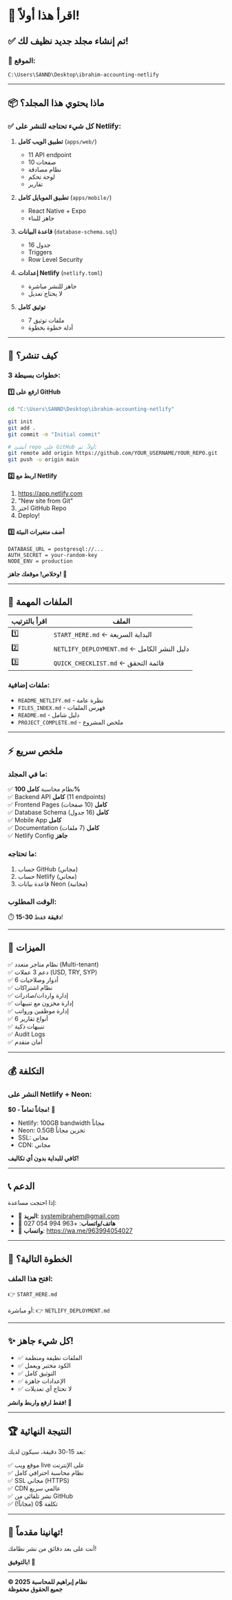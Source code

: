 # 🎯 اقرأ هذا أولاً!

## ✅ **تم إنشاء مجلد جديد نظيف لك!**

### 📍 **الموقع:**
```
C:\Users\SANND\Desktop\ibrahim-accounting-netlify
```

---

## 📦 **ماذا يحتوي هذا المجلد؟**

### ✅ **كل شيء تحتاجه للنشر على Netlify:**

1. **تطبيق الويب كامل** (`apps/web/`)
   - 11 API endpoint
   - 10 صفحات
   - نظام مصادقة
   - لوحة تحكم
   - تقارير

2. **تطبيق الموبايل كامل** (`apps/mobile/`)
   - React Native + Expo
   - جاهز للبناء

3. **قاعدة البيانات** (`database-schema.sql`)
   - 16 جدول
   - Triggers
   - Row Level Security

4. **إعدادات Netlify** (`netlify.toml`)
   - جاهز للنشر مباشرة
   - لا يحتاج تعديل

5. **توثيق كامل**
   - 7 ملفات توثيق
   - أدلة خطوة بخطوة

---

## 🚀 **كيف تنشر؟**

### **3 خطوات بسيطة:**

#### 1️⃣ ارفع على GitHub
```bash
cd "C:\Users\SANND\Desktop\ibrahim-accounting-netlify"

git init
git add .
git commit -m "Initial commit"

# أنشئ repo على GitHub أولاً، ثم:
git remote add origin https://github.com/YOUR_USERNAME/YOUR_REPO.git
git push -u origin main
```

#### 2️⃣ اربط مع Netlify
1. https://app.netlify.com
2. "New site from Git"
3. اختر GitHub Repo
4. Deploy!

#### 3️⃣ أضف متغيرات البيئة
```
DATABASE_URL = postgresql://...
AUTH_SECRET = your-random-key
NODE_ENV = production
```

**وخلاص! موقعك جاهز! 🎉**

---

## 📖 **الملفات المهمة**

| **اقرأ بالترتيب** | **الملف** |
|-------------------|----------|
| 1️⃣ | `START_HERE.md` ← البداية السريعة |
| 2️⃣ | `NETLIFY_DEPLOYMENT.md` ← دليل النشر الكامل |
| 3️⃣ | `QUICK_CHECKLIST.md` ← قائمة التحقق |

### ملفات إضافية:
- `README_NETLIFY.md` - نظرة عامة
- `FILES_INDEX.md` - فهرس الملفات
- `README.md` - دليل شامل
- `PROJECT_COMPLETE.md` - ملخص المشروع

---

## ⚡ **ملخص سريع**

### ما في المجلد:
✅ نظام محاسبة **كامل 100%**  
✅ Backend API **كامل** (11 endpoints)  
✅ Frontend Pages **كامل** (10 صفحات)  
✅ Database Schema **كامل** (16 جدول)  
✅ Mobile App **كامل**  
✅ Documentation **كامل** (7 ملفات)  
✅ Netlify Config **جاهز**  

### ما تحتاجه:
1. حساب GitHub (مجاني)
2. حساب Netlify (مجاني)
3. قاعدة بيانات Neon (مجانية)

### الوقت المطلوب:
⏱️ **15-30 دقيقة** فقط!

---

## 🎁 **الميزات**

✅ نظام متاجر متعدد (Multi-tenant)  
✅ دعم 3 عملات (USD, TRY, SYP)  
✅ 6 أدوار وصلاحيات  
✅ نظام اشتراكات  
✅ إدارة واردات/صادرات  
✅ إدارة مخزون مع تنبيهات  
✅ إدارة موظفين ورواتب  
✅ 6 أنواع تقارير  
✅ تنبيهات ذكية  
✅ Audit Logs  
✅ أمان متقدم  

---

## 💰 **التكلفة**

### النشر على Netlify + Neon:
**$0 - مجاناً تماماً!** 🎉

- Netlify: 100GB bandwidth مجاناً
- Neon: 0.5GB تخزين مجاناً
- SSL: مجاني
- CDN: مجاني

**كافي للبداية بدون أي تكاليف!**

---

## 📞 **الدعم**

إذا احتجت مساعدة:

- 📧 **البريد**: systemibrahem@gmail.com
- 📱 **هاتف/واتساب**: +963 994 054 027
- 💬 **واتساب**: https://wa.me/963994054027

---

## 🎯 **الخطوة التالية؟**

### **افتح هذا الملف:**
👉 `START_HERE.md`

أو مباشرة:
👉 `NETLIFY_DEPLOYMENT.md`

---

## ✨ **كل شيء جاهز!**

- ✅ الملفات نظيفة ومنظمة
- ✅ الكود مختبر ويعمل
- ✅ التوثيق كامل
- ✅ الإعدادات جاهزة
- ✅ لا تحتاج أي تعديلات

**فقط ارفع واربط وانشر! 🚀**

---

## 🏆 **النتيجة النهائية**

بعد 15-30 دقيقة، سيكون لديك:

✅ موقع ويب live على الإنترنت  
✅ نظام محاسبة احترافي كامل  
✅ SSL مجاني (HTTPS)  
✅ CDN عالمي سريع  
✅ نشر تلقائي من GitHub  
✅ تكلفة $0 (مجاناً!)  

---

## 🎉 **تهانينا مقدماً!**

أنت على بعد دقائق من نشر نظامك!

**بالتوفيق! 🌟**

---

**© 2025 نظام إبراهيم للمحاسبة**  
**جميع الحقوق محفوظة**

